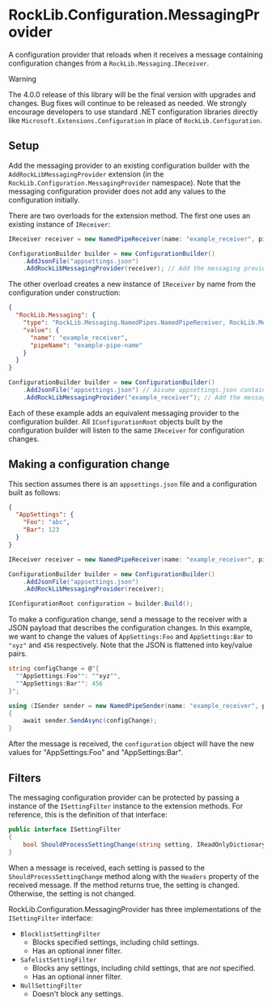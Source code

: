 # RockLib.Configuration.MessagingProvider

A configuration provider that reloads when it receives a message containing configuration changes from a `RockLib.Messaging.IReceiver`.

> [!WARNING]  
> The 4.0.0 release of this library will be the final version with upgrades and changes. Bug fixes will continue to be released as needed. We strongly encourage developers to use standard .NET configuration libraries directly like `Microsoft.Extensions.Configuration` in place of `RockLib.Configuration`.

## Setup

Add the messaging provider to an existing configuration builder with the `AddRockLibMessagingProvider` extension (in the `RockLib.Configuration.MessagingProvider` namespace). Note that the messaging configuration provider does not add any values to the configuration initially.

There are two overloads for the extension method. The first one uses an existing instance of `IReceiver`:

```csharp
IReceiver receiver = new NamedPipeReceiver(name: "example_receiver", pipeName: "example-pipe-name");

ConfigurationBuilder builder = new ConfigurationBuilder()
    .AddJsonFile("appsettings.json")
    .AddRockLibMessagingProvider(receiver); // Add the messaging provider last
```

The other overload creates a new instance of `IReceiver` by name from the configuration under construction:

```json
{
  "RockLib.Messaging": {
    "type": "RockLib.Messaging.NamedPipes.NamedPipeReceiver, RockLib.Messaging.NamedPipes",
    "value": {
      "name": "example_receiver",
      "pipeName": "example-pipe-name"
    }
  }
}
```

```csharp
ConfigurationBuilder builder = new ConfigurationBuilder()
    .AddJsonFile("appsettings.json") // Assume appsettings.json contains the above JSON
    .AddRockLibMessagingProvider("example_receiver"); // Add the messaging provider last
```

Each of these example adds an equivalent messaging provider to the configuration builder. All `IConfigurationRoot` objects built by the configuration builder will listen to the same `IReceiver` for configuration changes.

## Making a configuration change

This section assumes there is an `appsettings.json` file and a configuration built as follows:

```json
{
  "AppSettings": {
    "Foo": "abc",
    "Bar": 123
  }
}
```

```csharp
IReceiver receiver = new NamedPipeReceiver(name: "example_receiver", pipeName: "example-pipe-name");

ConfigurationBuilder builder = new ConfigurationBuilder()
    .AddJsonFile("appsettings.json")
    .AddRockLibMessagingProvider(receiver);

IConfigurationRoot configuration = builder.Build();
```

To make a configuration change, send a message to the receiver with a JSON payload that describes the configuration changes. In this example, we want to change the values of `AppSettings:Foo` and `AppSettings:Bar` to `"xyz"` and `456` respectively. Note that the JSON is flattened into key/value pairs.

```csharp
string configChange = @"{
  ""AppSettings:Foo"": ""xyz"",
  ""AppSettings:Bar"": 456
}";

using (ISender sender = new NamedPipeSender(name: "example_receiver", pipeName: "example-pipe-name"))
{
    await sender.SendAsync(configChange);
}
```

After the message is received, the `configuration` object will have the new values for "AppSettings:Foo" and "AppSettings:Bar".

## Filters

The messaging configuration provider can be protected by passing a instance of the `ISettingFilter` instance to the extension methods. For reference, this is the definition of that interface:

```csharp
public interface ISettingFilter
{
    bool ShouldProcessSettingChange(string setting, IReadOnlyDictionary<string, object> receivedMessageHeaders);
}
```

When a message is received, each setting is passed to the `ShouldProcessSettingChange` method along with the `Headers` property of the received message. If the method returns true, the setting is changed. Otherwise, the setting is not changed.

RockLib.Configuration.MessagingProvider has three implementations of the `ISettingFilter` interface:

- `BlocklistSettingFilter`
  - Blocks specified settings, including child settings.
  - Has an optional inner filter.
- `SafelistSettingFilter`
  - Blocks any settings, including child settings, that are *not* specified.
  - Has an optional inner filter.
- `NullSettingFilter`
  - Doesn't block any settings.
